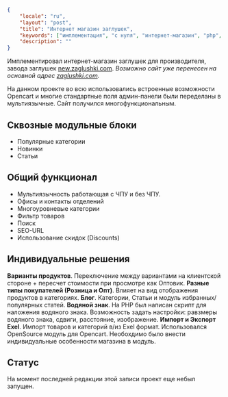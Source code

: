 ```json
{
	"locale": "ru",
	"layout": "post",
	"title": "Интернет магазин заглушек",
	"keywords": ["имплементация", "с нуля", "интернет-магазин", "php", "sql", "shared hosting", "opencart", "opencart 2.3", "seo url", "мультиязычность", "варианты", "блог", "водяной знак", "импорт", "экспорт"],
	"description": ""
}
```

Имплементировал интернет-магазин заглушек для производителя, завода заглушек [new.zaglushki.com](http://new.zaglushki.com). *Возможно сайт уже перенесен на основной адрес [zaglushki.com](http://zaglushki.com).*

На данном проекте во всю использовались встроенные возможности Opencart и многие стандартные поля админ-панели были переделаны в мультиязычные. Сайт получился многофункциональным.

## Сквозные модульные блоки

* Популярные категории
* Новинки
* Статьи

## Общий функционал

* Мультиязычность работающая с ЧПУ и без ЧПУ.
* Офисы и контакты отделений
* Многоуровневые категории
* Фильтр товаров
* Поиск
* SEO-URL
* Использование скидок (Discounts)

## Индивидуальные решения

**Варианты продуктов**. Переключение между вариантами на клиентской стороне + пересчет стоимости при просмотре как Оптовик.
**Разные типы покупателей (Розница и Опт)**. Влияет на вид  отображения продуктов в категориях.
**Блог**. Категории, Статьи и модуль избранных/популярных статей.
**Водяной знак**. На PHP был написан скрипт для наложения водяного знака. Возможность задать настройки: равзмеры водяного знака, сдвиги, расстояние, изображение.
**Импорт и Экспорт Exel**. Импорт товаров и категорий в/из Exel формат. Использовался OpenSource модуль для Opencart. Необохдимо было внести индивидуальные особенности магазина в модуль.

## Статус

На момент последней редакции этой записи проект еще небыл запущен.